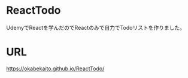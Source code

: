 # ReactTodo
UdemyでReactを学んだのでReactのみで自力でTodoリストを作りました。
# URL
https://okabekaito.github.io/ReactTodo/
